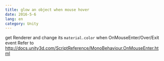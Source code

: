 ```yaml
---
title: glow an object when mouse hover
date: 2016-5-6
lang: en
category: Unity
---
```


get Renderer and change its `material.color` when OnMouseEnter/Over/Exit event
Refer to <http://docs.unity3d.com/ScriptReference/MonoBehaviour.OnMouseEnter.html>
